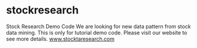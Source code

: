 # stockresearch
Stock Research Demo Code
We are looking for new data pattern from stock data mining. This is only for tutorial demo code.
Please visit our website to see more details.
www.stocktaresearch.com
